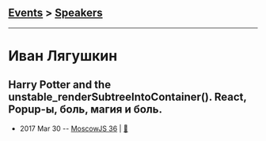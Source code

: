## [Events](../README.md) > [Speakers](../speakers.md)
---

# Иван Лягушкин

## Harry Potter and the unstable_renderSubtreeIntoContainer(). React, Popup-ы, боль, магия и боль.
- 2017 Mar 30 -- [MoscowJS 36](https://www.youtube.com/watch?v=tS6XHqRhpEQ&t=1h39m50s)  | [:notebook:](https://goo.gl/1C5Pnx)  
